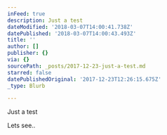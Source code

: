 ```yaml
---
inFeed: true
description: Just a test
dateModified: '2018-03-07T14:00:41.738Z'
datePublished: '2018-03-07T14:00:43.493Z'
title: ''
author: []
publisher: {}
via: {}
sourcePath: _posts/2017-12-23-just-a-test.md
starred: false
datePublishedOriginal: '2017-12-23T12:26:15.675Z'
_type: Blurb

---
```

Just a test

Lets see..